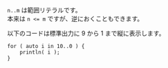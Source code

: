 
`n..m` は範囲リテラルです。  
本来は `n <= m` ですが、逆におくこともできます。

以下のコードは標準出力に 9 から 1 まで縦に表示します。

```
for ( auto i in 10..0 ) {
    println( i );
}
```
